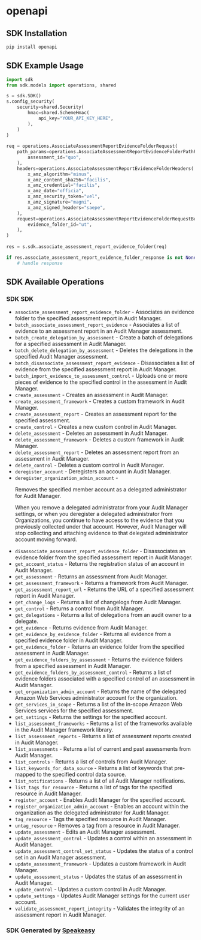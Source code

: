 # openapi

<!-- Start SDK Installation -->
## SDK Installation

```bash
pip install openapi
```
<!-- End SDK Installation -->

<!-- Start SDK Example Usage -->
## SDK Example Usage

```python
import sdk
from sdk.models import operations, shared

s = sdk.SDK()
s.config_security(
    security=shared.Security(
        hmac=shared.SchemeHmac(
            api_key="YOUR_API_KEY_HERE",
        ),
    )
)
    
req = operations.AssociateAssessmentReportEvidenceFolderRequest(
    path_params=operations.AssociateAssessmentReportEvidenceFolderPathParams(
        assessment_id="quo",
    ),
    headers=operations.AssociateAssessmentReportEvidenceFolderHeaders(
        x_amz_algorithm="minus",
        x_amz_content_sha256="facilis",
        x_amz_credential="facilis",
        x_amz_date="officia",
        x_amz_security_token="vel",
        x_amz_signature="magni",
        x_amz_signed_headers="saepe",
    ),
    request=operations.AssociateAssessmentReportEvidenceFolderRequestBody(
        evidence_folder_id="ut",
    ),
)
    
res = s.sdk.associate_assessment_report_evidence_folder(req)

if res.associate_assessment_report_evidence_folder_response is not None:
    # handle response
```
<!-- End SDK Example Usage -->

<!-- Start SDK Available Operations -->
## SDK Available Operations

### SDK SDK

* `associate_assessment_report_evidence_folder` -  Associates an evidence folder to the specified assessment report in Audit Manager. 
* `batch_associate_assessment_report_evidence` -  Associates a list of evidence to an assessment report in an Audit Manager assessment. 
* `batch_create_delegation_by_assessment` -  Create a batch of delegations for a specified assessment in Audit Manager. 
* `batch_delete_delegation_by_assessment` -  Deletes the delegations in the specified Audit Manager assessment. 
* `batch_disassociate_assessment_report_evidence` -  Disassociates a list of evidence from the specified assessment report in Audit Manager. 
* `batch_import_evidence_to_assessment_control` -  Uploads one or more pieces of evidence to the specified control in the assessment in Audit Manager. 
* `create_assessment` -  Creates an assessment in Audit Manager. 
* `create_assessment_framework` -  Creates a custom framework in Audit Manager. 
* `create_assessment_report` -  Creates an assessment report for the specified assessment. 
* `create_control` -  Creates a new custom control in Audit Manager. 
* `delete_assessment` -  Deletes an assessment in Audit Manager. 
* `delete_assessment_framework` -  Deletes a custom framework in Audit Manager. 
* `delete_assessment_report` -  Deletes an assessment report from an assessment in Audit Manager. 
* `delete_control` -  Deletes a custom control in Audit Manager. 
* `deregister_account` -  Deregisters an account in Audit Manager. 
* `deregister_organization_admin_account` - <p>Removes the specified member account as a delegated administrator for Audit Manager. </p> <important> <p>When you remove a delegated administrator from your Audit Manager settings, or when you deregister a delegated administrator from Organizations, you continue to have access to the evidence that you previously collected under that account. However, Audit Manager will stop collecting and attaching evidence to that delegated administrator account moving forward.</p> </important>
* `disassociate_assessment_report_evidence_folder` -  Disassociates an evidence folder from the specified assessment report in Audit Manager. 
* `get_account_status` -  Returns the registration status of an account in Audit Manager. 
* `get_assessment` -  Returns an assessment from Audit Manager. 
* `get_assessment_framework` -  Returns a framework from Audit Manager. 
* `get_assessment_report_url` -  Returns the URL of a specified assessment report in Audit Manager. 
* `get_change_logs` -  Returns a list of changelogs from Audit Manager. 
* `get_control` -  Returns a control from Audit Manager. 
* `get_delegations` -  Returns a list of delegations from an audit owner to a delegate. 
* `get_evidence` -  Returns evidence from Audit Manager. 
* `get_evidence_by_evidence_folder` -  Returns all evidence from a specified evidence folder in Audit Manager. 
* `get_evidence_folder` -  Returns an evidence folder from the specified assessment in Audit Manager. 
* `get_evidence_folders_by_assessment` -  Returns the evidence folders from a specified assessment in Audit Manager. 
* `get_evidence_folders_by_assessment_control` -  Returns a list of evidence folders associated with a specified control of an assessment in Audit Manager. 
* `get_organization_admin_account` -  Returns the name of the delegated Amazon Web Services administrator account for the organization. 
* `get_services_in_scope` -  Returns a list of the in-scope Amazon Web Services services for the specified assessment. 
* `get_settings` -  Returns the settings for the specified account. 
* `list_assessment_frameworks` -  Returns a list of the frameworks available in the Audit Manager framework library. 
* `list_assessment_reports` -  Returns a list of assessment reports created in Audit Manager. 
* `list_assessments` -  Returns a list of current and past assessments from Audit Manager. 
* `list_controls` -  Returns a list of controls from Audit Manager. 
* `list_keywords_for_data_source` -  Returns a list of keywords that pre-mapped to the specified control data source. 
* `list_notifications` -  Returns a list of all Audit Manager notifications. 
* `list_tags_for_resource` -  Returns a list of tags for the specified resource in Audit Manager. 
* `register_account` -  Enables Audit Manager for the specified account. 
* `register_organization_admin_account` -  Enables an account within the organization as the delegated administrator for Audit Manager. 
* `tag_resource` -  Tags the specified resource in Audit Manager. 
* `untag_resource` -  Removes a tag from a resource in Audit Manager. 
* `update_assessment` -  Edits an Audit Manager assessment. 
* `update_assessment_control` -  Updates a control within an assessment in Audit Manager. 
* `update_assessment_control_set_status` -  Updates the status of a control set in an Audit Manager assessment. 
* `update_assessment_framework` -  Updates a custom framework in Audit Manager. 
* `update_assessment_status` -  Updates the status of an assessment in Audit Manager. 
* `update_control` -  Updates a custom control in Audit Manager. 
* `update_settings` -  Updates Audit Manager settings for the current user account. 
* `validate_assessment_report_integrity` -  Validates the integrity of an assessment report in Audit Manager. 

<!-- End SDK Available Operations -->

### SDK Generated by [Speakeasy](https://docs.speakeasyapi.dev/docs/using-speakeasy/client-sdks)

